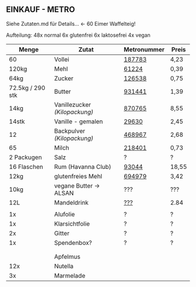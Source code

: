 EINKAUF - METRO
----------------

Siehe Zutaten.md für Details... <- 60 Eimer Waffelteig!

Aufteilung:
48x normal
6x glutenfrei
6x laktosefrei
4x vegan

| Menge | Zutat | Metronummer | Preis |
| ----- | ----- | ----------- | ----- |
| <!-- 48 + 6 + 6 --> 60 | Vollei | [187783](https://produkte.metro.de/shop/pv/BTY-X187825/0032/0021/Wiesenhof-Eifix-Vollei-fl%C3%BCssig-pasteurisiert-1-kg-Packung) | 4,23 |
| <!-- (48 + 6 + 4) *2 (+4 reserve) --> 120kg  | Mehl  | [61224](https://produkte.metro.de/shop/pv/BTY-X245248/0032/0021/aro-Weizenmehl-Type-405-1-kg-Packung) | 0,39 |
| <!-- 48 + 6 + 6 + 4) --> 64kg  | Zucker | [126538](https://produkte.metro.de/shop/pv/BTY-X322462/0032/0021/aro-Zucker-Raffinade-1-kg-Packung) | 0,75 |
| <!-- (48 + 6 + 4) * 1.25 --> 72.5kg / 290 stk | Butter | [931441](https://produkte.metro.de/shop/pv/BTY-X314169/0032/0021/aro-QS-Butter-mild-ges%C3%A4uert-82-Fett-250-g-St%C3%BCck) | 1,39 |
| 14kg | Vanillezucker *(Kilopackung)* | [870765](https://produkte.metro.de/shop/pv/BTY-X267075/0032/0021/Dr.-Oetker-Vanillin-Zucker-1-50-kg) | 8,55 |
| 14stk | Vanille - gemalen | [29630](https://produkte.metro.de/shop/pv/BTY-X29672/0032/0021/Pickerd-Vanila-skandinavische-Vanille-Spezialit%C3%A4t-mit-gemahlenen-Vanilleschoten-100-g-Dose) | 2,45 |
| 12 | Backpulver *(Kilopackung)* | [468967](https://produkte.metro.de/shop/pv/BTY-X684012/0032/0021/Horeca-Select-Backpulver-1-kg-Packung) | 2,68 |
| <!-- (48 + 6 + 4) + bischen --> 65 | Milch | [218401](https://produkte.metro.de/shop/pv/BTY-X702948/0032/0021/aro-frische-Vollmilch-3-5-Fett-1-l-Packung) | 0,73 |
| 2 Packugen | Salz | ? | ? |
| <!-- (48 + 6 + 6 + 4) * 0.25 --> 16 Flaschen | Rum (Havanna Club) | [93044](https://produkte.metro.de/shop/pv/BTY-X22163/0032/0021/Havana-Club-3-A%C3%B1os-Rum-40-Vol.-1-00-l-Flasche) | 18,55 |
| <!-- 6 *2 --> 12kg | glutenfreies Mehl | [694979](https://produkte.metro.de/shop/pv/BTY-X81625/0032/0021/Sch%C3%A4r-Mehl-feink%C3%B6rnig-1-kg-Faltschachtel) | 3,42 |
| <!-- (4+4)*1.25 --> 10kg | vegane Butter -> ALSAN   | ??? | ??? |
| <!-- 4 + 4 --> 12L | Mandeldrink | [???](https://produkte.metro.de/shop/pv/BTY-X291285/0032/0021/Alpro-Mandeldrink-for-Professionals-vegan-1-l-Packung)  | 2.84 |
| <!--  --> | | | |
| 1x | Alufolie | ? | ? |
| 1x | Klarsichtfolie | ? | ? |
| 2x | Gitter | ? | ? |
| 1x | Spendenbox? | ? | ? |
| | | | |
| | | | |
| <!-- --> | Apfelmus | | |
| 12x | Nutella | | |
| 3x  | Marmelade | | |

